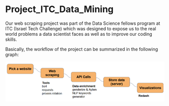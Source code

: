 # Project_ITC_Data_Mining

Our web scraping project was part of the Data Science fellows program at ITC (Israel Tech Challenge) which was designed to expose us to the real world problems a data scientist faces as well as to improve our coding skills.

Basically, the workflow of the project can be summarized in the following graph:

![alt text](https://github.com/SebKleiner/Project_ITC_Data_Mining/blob/master/workflow.png?raw=true)

